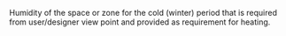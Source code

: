 ﻿Humidity of the space or zone for the cold (winter) period that is required from user/designer view point and provided as requirement for heating.